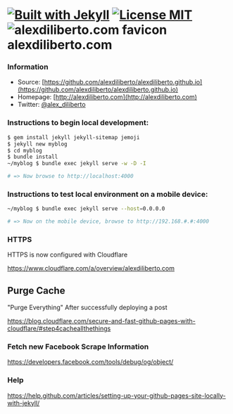 [![Built with Jekyll](http://img.shields.io/badge/Built%20with-Jekyll-blue.svg)](http://jekyllrb.com/)
[![License MIT](http://img.shields.io/badge/license-MIT-blue.svg)](http://en.wikipedia.org/wiki/MIT_License)
![alexdiliberto.com favicon](/favicon.ico) alexdiliberto.com
=================

### Information

* Source: [https://github.com/alexdiliberto/alexdiliberto.github.io](https://github.com/alexdiliberto/alexdiliberto.github.io)
* Homepage: [http://alexdiliberto.com](http://alexdiliberto.com)
* Twitter: [@alex_diliberto](http://twitter.com/alex_diliberto)

### Instructions to begin local development:

```sh
$ gem install jekyll jekyll-sitemap jemoji
$ jekyll new myblog
$ cd myblog
$ bundle install
~/myblog $ bundle exec jekyll serve -w -D -I

# => Now browse to http://localhost:4000
```

### Instructions to test local environment on a mobile device:

```sh
~/myblog $ bundle exec jekyll serve --host=0.0.0.0

# => Now on the mobile device, browse to http://192.168.#.#:4000
```

### HTTPS

HTTPS is now configured with Cloudflare 

https://www.cloudflare.com/a/overview/alexdiliberto.com

## Purge Cache

"Purge Everything" After successfully deploying a post 

https://blog.cloudflare.com/secure-and-fast-github-pages-with-cloudflare/#step4cacheallthethings

### Fetch new Facebook Scrape Information

https://developers.facebook.com/tools/debug/og/object/

### Help

https://help.github.com/articles/setting-up-your-github-pages-site-locally-with-jekyll/
